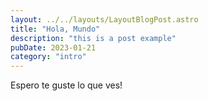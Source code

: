 ```yaml
---
layout: ../../layouts/LayoutBlogPost.astro
title: "Hola, Mundo"
description: "this is a post example"
pubDate: 2023-01-21
category: "intro"
---
```


Espero te guste lo que ves!
